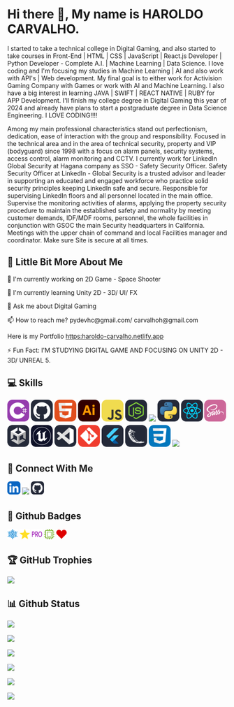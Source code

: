# Hi there 👋, My name is HAROLDO CARVALHO.

I started to take a technical college in Digital Gaming, and also started to take courses in Front-End | HTML | CSS | JavaScript | React.js Developer | Python Developer - Complete A.I. | Machine Learning | Data Science. I love coding and I'm focusing my studies in Machine Learning | AI  and also work with API's | Web development. My final goal is to either work for Activision Gaming Company with Games or work with AI and Machine Learning. I also have a big interest in learning JAVA | SWIFT | REACT NATIVE | RUBY for APP Development. I'll finish my college degree in Digital Gaming this year of 2024 and already have plans to start a postgraduate degree in Data Science Engineering. I LOVE CODING!!!!

Among my main professional characteristics stand out perfectionism, dedication, ease of interaction with the group and responsibility. Focused in the technical area and in the area of ​​technical security, property and VIP (bodyguard) since 1998 with a focus on alarm panels, security systems, access control, alarm monitoring and CCTV. I currently work for LinkedIn Global Security at Hagana company as SSO - Safety Security Officer. Safety Security Officer at LinkedIn - Global Security is a trusted advisor and leader in supporting an educated and engaged workforce who practice solid security principles keeping LinkedIn safe and secure. Responsible for supervising LinkedIn floors and all personnel located in the main office. Supervise the monitoring activities of alarms, applying the property security procedure to maintain the established safety and normality by meeting customer demands, IDF/MDF rooms, personnel, the whole facilities in conjunction with GSOC the main Security headquarters in California. Meetings with the upper chain of command and local Facilities manager and coordinator. Make sure Site is secure at all times.


## 💫 Little Bit More About Me
<p>🔭 I'm currently working on 2D Game - Space Shooter</p>
<p>🌱 I'm currently learning Unity 2D - 3D/ UI/ FX</p>
<p>💬 Ask me about Digital Gaming</p>
<p>📫 How to reach me? pydevhc@gmail.com/ carvalhoh@gmail.com</p>
<p>Here is my Portfolio <a href="https://haroldo-carvalho.netlify.app/">https:haroldo-carvalho.netlify.app</a></p>
<p>⚡ Fun Fact: I'M STUDYING DIGITAL GAME AND FOCUSING ON UNITY 2D - 3D/ UNREAL 5. </p>

## 💻 Skills
<p>
<img src="https://github.com/tandpfun/skill-icons/raw/main/icons/CS.svg" style="margin-bottom: 5px;" height="50px" />
<img src="https://github.com/tandpfun/skill-icons/raw/main/icons/Github-Dark.svg" style="margin-bottom: 5px;" height="50px" /> 
<img src="https://github.com/tandpfun/skill-icons/raw/main/icons/HTML.svg" style="margin-bottom: 5px;" height="50px" />  
<img src="https://github.com/tandpfun/skill-icons/raw/main/icons/Illustrator.svg" style="margin-bottom: 5px;" height="50px" /> 
<img src="https://github.com/tandpfun/skill-icons/raw/main/icons/JavaScript.svg" style="margin-bottom: 5px;" height="50px" /> 
<img src="https://github.com/tandpfun/skill-icons/raw/main/icons/NodeJS-Dark.svg" style="margin-bottom: 5px;" height="50px" /> 
<img src="https://github.com/tandpfun/skill-icons/raw/main/icons/Npm-Dark.svg" style="margin-bottom: 5px;" height="50px" /> 
<img src="https://github.com/tandpfun/skill-icons/raw/main/icons/Python-Dark.svg" style="margin-bottom: 5px;" height="50px" /> 
<img src="https://github.com/tandpfun/skill-icons/raw/main/icons/React-Dark.svg" style="margin-bottom: 5px;" height="50px" /> 
<img src="https://github.com/tandpfun/skill-icons/raw/main/icons/Sass.svg" style="margin-bottom: 5px;" height="50px" /> 
<img src="https://github.com/tandpfun/skill-icons/raw/main/icons/Unity-Dark.svg" style="margin-bottom: 5px;" height="50px" /> 
<img src="https://github.com/tandpfun/skill-icons/raw/main/icons/UnrealEngine.svg" style="margin-bottom: 5px;" height="50px" /> 
<img src="https://github.com/tandpfun/skill-icons/raw/main/icons/VSCode-Dark.svg" style="margin-bottom: 5px;" height="50px" /> 
<img src="https://github.com/tandpfun/skill-icons/raw/main/icons/Git.svg" style="margin-bottom: 5px;" height="50px" /> 
<img src="https://github.com/tandpfun/skill-icons/raw/main/icons/Flutter-Dark.svg" style="margin-bottom: 5px;" height="50px" /> 
<img src="https://github.com/tandpfun/skill-icons/raw/main/icons/Flask-Dark.svg" style="margin-bottom: 5px;" height="50px" /> 
<img src="https://github.com/tandpfun/skill-icons/raw/main/icons/CSS.svg" style="margin-bottom: 5px;" height="50px" /> 
<img src="https://github.com/tandpfun/skill-icons/raw/main/icons/Anaconda-Dark.svg" style="margin-bottom: 5px;" height="50px" /> 
</p>

## 👥 Connect With Me
<p>
<a href="https://linkedin.com/in/haroldo-carvalho-47317475"><img src="https://github.com/tandpfun/skill-icons/raw/main/icons/LinkedIn.svg" style="margin-bottom: 4px;" height="30px" target="_blank"></a>
<a href="https://twitter.com/HaroldoTico41st"><img src="https://img.icons8.com/?size=50&id=phOKFKYpe00C&format=png" style="margin-bottom: 4px;" height="30px" target="_blank"></a> 
<a href="https://github.com/HaroldoC"><img src="https://github.com/tandpfun/skill-icons/raw/main/icons/Github-Dark.svg" style="margin-bottom: 4px;" height="30px" target="_blank"></a>  

## 🌟 Github Badges
<p>
<img src="https://raw.githubusercontent.com/acervenky/animated-github-badges/master/assets/acbadge.gif" height="24px">
<img src="https://raw.githubusercontent.com/acervenky/animated-github-badges/master/assets/starbadge.gif" height="24px">
<img src="https://raw.githubusercontent.com/acervenky/animated-github-badges/master/assets/pro.gif" height="24px">
<img src="https://raw.githubusercontent.com/acervenky/animated-github-badges/master/assets/devbadge.gif" height="24px">
<img src="https://raw.githubusercontent.com/acervenky/animated-github-badges/master/assets/sponsorbadge.gif" height="24px">
</p>

## 🏆 GitHub Trophies

<p><img src="https://github-profile-trophy.vercel.app/?username=HaroldoC">
</p>

## 📊 Github Status

<p><img src="https://activity-graph.herokuapp.com/graph?username=HaroldoC"><p>

<p><img src="https://github-readme-stats.vercel.app/api?username=HaroldoC&show_icons=true"><p>

<p><img src="https://github-readme-stats.vercel.app/api/top-langs/?username=HaroldoC&layout=compact"><p>

<p><img src="https://metrics.lecoq.io/HaroldoC"><p>

<p><img src="https://github-readme-streak-stats.herokuapp.com/?user=HaroldoC"><p>

<p><img src="https://visitcount.itsvg.in/api?id=HaroldoC&label=Profile%20Views&color=12&icon=5&pretty=true"><p>
